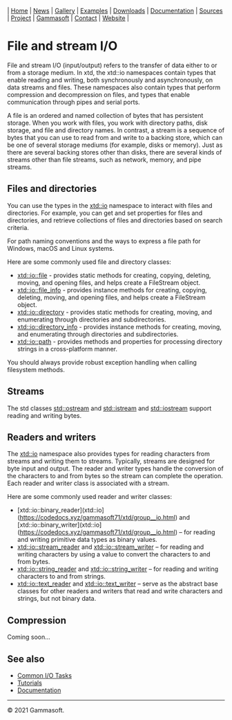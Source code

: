 | [Home](home.md) | [News](news.md) | [Gallery](gallery.md) | [Examples](examples.md) | [Downloads](downloads.md) | [Documentation](documentation.md) | [Sources](https://github.com/gammasoft71/xtd) | [Project](https://sourceforge.net/projects/xtdpro/) | [Gammasoft](gammasoft.md)  | [Contact](contact.md) | [Website](https://gammasoft71.wixsite.com/xtdpro) |

# File and stream I/O

File and stream I/O (input/output) refers to the transfer of data either to or from a storage medium. In xtd, the xtd::io namespaces contain types that enable reading and writing, both synchronously and asynchronously, on data streams and files. These namespaces also contain types that perform compression and decompression on files, and types that enable communication through pipes and serial ports.

A file is an ordered and named collection of bytes that has persistent storage. When you work with files, you work with directory paths, disk storage, and file and directory names. In contrast, a stream is a sequence of bytes that you can use to read from and write to a backing store, which can be one of several storage mediums (for example, disks or memory). Just as there are several backing stores other than disks, there are several kinds of streams other than file streams, such as network, memory, and pipe streams.

## Files and directories

You can use the types in the [xtd::io](https://codedocs.xyz/gammasoft71/xtd/group__io.html) namespace to interact with files and directories. For example, you can get and set properties for files and directories, and retrieve collections of files and directories based on search criteria.

For path naming conventions and the ways to express a file path for Windows, macOS and Linux systems.

Here are some commonly used file and directory classes:

* [xtd::io::file](https://codedocs.xyz/gammasoft71/xtd/classxtd_1_1io_1_1file.html) - provides static methods for creating, copying, deleting, moving, and opening files, and helps create a FileStream object.
* [xtd::io::file_info](https://codedocs.xyz/gammasoft71/xtd/classxtd_1_1io_1_1file__info.html) - provides instance methods for creating, copying, deleting, moving, and opening files, and helps create a FileStream object.
* [xtd::io::directory](https://codedocs.xyz/gammasoft71/xtd/classxtd_1_1io_1_1directory.html) - provides static methods for creating, moving, and enumerating through directories and subdirectories.
* [xtd::io::directory_info](https://codedocs.xyz/gammasoft71/xtd/classxtd_1_1io_1_1directory__info.html) - provides instance methods for creating, moving, and enumerating through directories and subdirectories.
* [xtd::io::path](https://codedocs.xyz/gammasoft71/xtd/classxtd_1_1io_1_1path.html) - provides methods and properties for processing directory strings in a cross-platform manner.

You should always provide robust exception handling when calling filesystem methods. 

## Streams

The std classes [std::ostream](https://en.cppreference.com/w/cpp/io/basic_iostream) and [std::istream](https://en.cppreference.com/w/cpp/io/basic_ostream) and [std::iostream](https://en.cppreference.com/w/cpp/io/basic_istream) support reading and writing bytes.

## Readers and writers

The [xtd::io](https://codedocs.xyz/gammasoft71/xtd/group__io.html) namespace also provides types for reading characters from streams and writing them to streams. Typically, streams are designed for byte input and output. The reader and writer types handle the conversion of the characters to and from bytes so the stream can complete the operation. Each reader and writer class is associated with a stream.

Here are some commonly used reader and writer classes:

* [xtd::io::binary_reader](xtd::io](https://codedocs.xyz/gammasoft71/xtd/group__io.html) and [xtd::io::binary_writer](xtd::io](https://codedocs.xyz/gammasoft71/xtd/group__io.html) – for reading and writing primitive data types as binary values.
* [xtd::io::stream_reader](https://codedocs.xyz/gammasoft71/xtd/classxtd_1_1io_1_1stream__reader.html) and [xtd::io::stream_writer](https://codedocs.xyz/gammasoft71/xtd/classxtd_1_1io_1_1stream__writer.html) – for reading and writing characters by using a value to convert the characters to and from bytes.
* [xtd::io::string_reader](https://codedocs.xyz/gammasoft71/xtd/classxtd_1_1io_1_1string__reader.html) and [xtd::io::string_writer](https://codedocs.xyz/gammasoft71/xtd/classxtd_1_1io_1_1string__writer.html) – for reading and writing characters to and from strings.
* [xtd::io::text_reader](https://codedocs.xyz/gammasoft71/xtd/classxtd_1_1io_1_1text__reader.html) and [xtd::io::text_writer](https://codedocs.xyz/gammasoft71/xtd/classxtd_1_1io_1_1text__writer.html) – serve as the abstract base classes for other readers and writers that read and write characters and strings, but not binary data.

## Compression

Coming soon...

## See also

* [Common I/O Tasks](tutorial_common_io_tasks.md)
* [Tutorials](tutorials.md)
* [Documentation](documentation.md)

______________________________________________________________________________________________

© 2021 Gammasoft.

<!--
https://docs.microsoft.com/en-us/dotnet/standard/io/
--->